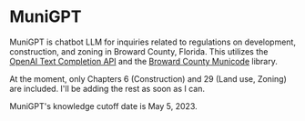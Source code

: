 # MuniGPT

MuniGPT is chatbot LLM for inquiries related to regulations on development, construction, and zoning in Broward County, Florida. This utilizes the [OpenAI Text Completion API](https://platform.openai.com/docs/guides/completion) and the [Broward County Municode](https://library.municode.com/fl/broward_county) library.

At the moment, only Chapters 6 (Construction) and 29 (Land use, Zoning) are included. I'll be adding the rest as soon as I can.

MuniGPT's knowledge cutoff date is May 5, 2023.
